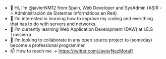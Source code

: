 - 👋 Hi, I’m @javierNM12 from Spain, Web Developer and SysAdmin (ASIR -> Administración de Sistemas Informáticos en Red)
- 👀 I’m interested in learning how to improve my coding and everithing that has to do with servers and networks.
- 🌱 I’m currently learning Web Application Development (DAW) at I.E.S Trassierra
- 💞️ I’m looking to collaborate in any open source project to (someday) become a professional programmer
- 📫 How to reach me -> https://twitter.com/JavierNezMoral1
